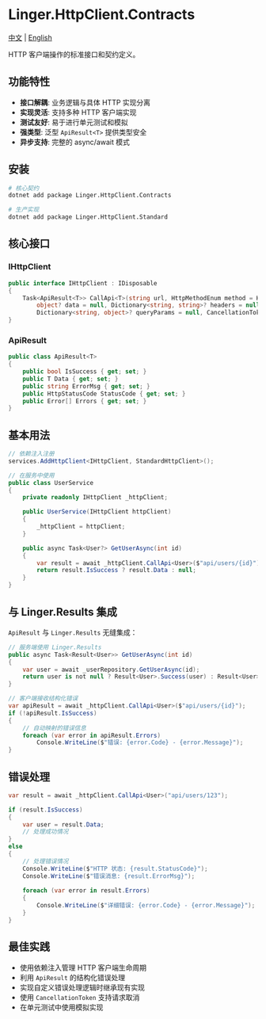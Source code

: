 # Linger.HttpClient.Contracts

[中文](README_zh-CN.md) | [English](README.md)

HTTP 客户端操作的标准接口和契约定义。

## 功能特性

- **接口解耦**: 业务逻辑与具体 HTTP 实现分离
- **实现灵活**: 支持多种 HTTP 客户端实现
- **测试友好**: 易于进行单元测试和模拟
- **强类型**: 泛型 `ApiResult<T>` 提供类型安全
- **异步支持**: 完整的 async/await 模式

## 安装

```bash
# 核心契约
dotnet add package Linger.HttpClient.Contracts

# 生产实现  
dotnet add package Linger.HttpClient.Standard
```

## 核心接口

### IHttpClient
```csharp
public interface IHttpClient : IDisposable
{
    Task<ApiResult<T>> CallApi<T>(string url, HttpMethodEnum method = HttpMethodEnum.Get, 
        object? data = null, Dictionary<string, string>? headers = null, 
        Dictionary<string, object>? queryParams = null, CancellationToken cancellationToken = default);
}
```

### ApiResult<T>
```csharp
public class ApiResult<T>
{
    public bool IsSuccess { get; set; }
    public T Data { get; set; }
    public string ErrorMsg { get; set; }
    public HttpStatusCode StatusCode { get; set; }
    public Error[] Errors { get; set; }
}
```

## 基本用法

```csharp
// 依赖注入注册
services.AddHttpClient<IHttpClient, StandardHttpClient>();

// 在服务中使用
public class UserService
{
    private readonly IHttpClient _httpClient;

    public UserService(IHttpClient httpClient)
    {
        _httpClient = httpClient;
    }

    public async Task<User?> GetUserAsync(int id)
    {
        var result = await _httpClient.CallApi<User>($"api/users/{id}");
        return result.IsSuccess ? result.Data : null;
    }
}
```

## 与 Linger.Results 集成

`ApiResult` 与 `Linger.Results` 无缝集成：

```csharp
// 服务端使用 Linger.Results
public async Task<Result<User>> GetUserAsync(int id)
{
    var user = await _userRepository.GetUserAsync(id);
    return user is not null ? Result<User>.Success(user) : Result<User>.NotFound("用户未找到");
}

// 客户端接收结构化错误
var apiResult = await _httpClient.CallApi<User>($"api/users/{id}");
if (!apiResult.IsSuccess)
{
    // 自动映射的错误信息
    foreach (var error in apiResult.Errors)
        Console.WriteLine($"错误: {error.Code} - {error.Message}");
}
```

## 错误处理

```csharp
var result = await _httpClient.CallApi<User>("api/users/123");

if (result.IsSuccess)
{
    var user = result.Data;
    // 处理成功情况
}
else
{
    // 处理错误情况
    Console.WriteLine($"HTTP 状态: {result.StatusCode}");
    Console.WriteLine($"错误消息: {result.ErrorMsg}");
    
    foreach (var error in result.Errors)
    {
        Console.WriteLine($"详细错误: {error.Code} - {error.Message}");
    }
}
```

## 最佳实践

- 使用依赖注入管理 HTTP 客户端生命周期
- 利用 `ApiResult` 的结构化错误处理
- 实现自定义错误处理逻辑时继承现有实现
- 使用 `CancellationToken` 支持请求取消
- 在单元测试中使用模拟实现